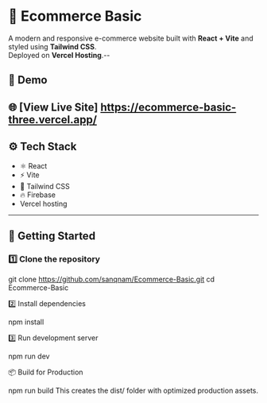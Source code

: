 # 🛒 Ecommerce Basic

A modern and responsive e-commerce website built with **React + Vite** and styled using **Tailwind CSS**.  
Deployed on **Vercel Hosting**.--

## 📸 Demo

🌐 [View Live Site] https://ecommerce-basic-three.vercel.app/
---

## ⚙️ Tech Stack

- ⚛️ React
- ⚡ Vite
- 💨 Tailwind CSS
- 🔥 Firebase
- Vercel hosting

---

## 🚀 Getting Started

### 1️⃣ Clone the repository

git clone https://github.com/sanqnam/Ecommerce-Basic.git
cd Ecommerce-Basic

2️⃣ Install dependencies

npm install

3️⃣ Run development server

npm run dev

📦 Build for Production

npm run build
This creates the dist/ folder with optimized production assets.

